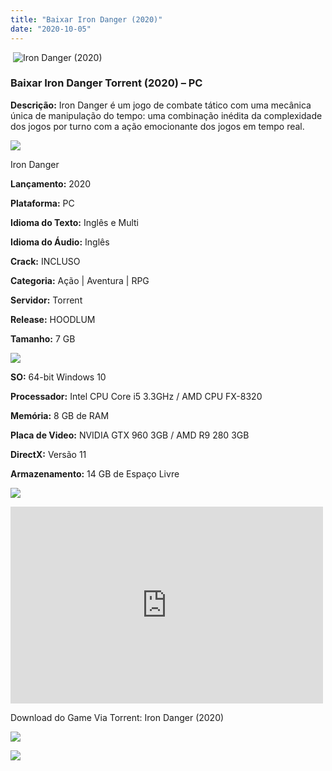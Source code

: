 ```yaml
---
title: "Baixar Iron Danger (2020)"
date: "2020-10-05"
---
```


 ![Iron Danger (2020)](https://1.bp.blogspot.com/-PLunX-g1A2Y/X3spFhe68-I/AAAAAAAACJg/_1bTyHAVPpQ-M1IjFySBjX0otZf080QSACNcBGAsYHQ/w229-h320/poster.jpg "Iron Danger (2020)")

### Baixar Iron Danger Torrent (2020) – PC

**Descrição:** Iron Danger é um jogo de combate tático com uma mecânica única de manipulação do tempo: uma combinação inédita da complexidade dos jogos por turno com a ação emocionante dos jogos em tempo real.

![](https://1.bp.blogspot.com/-XIAoZor_ewQ/Xt6k8H1cWZI/AAAAAAAAAi0/oGRR_ah4Rf449lfQQZDiX_22jAu7LLnJACPcBGAYYCw/w400-h50/Bot{3609bd5131d0da293f09833def3bbd020ab4c0214c4260905f4dc32ed0bf05ac}25C3{3609bd5131d0da293f09833def3bbd020ab4c0214c4260905f4dc32ed0bf05ac}25A3o{3609bd5131d0da293f09833def3bbd020ab4c0214c4260905f4dc32ed0bf05ac}2Bde{3609bd5131d0da293f09833def3bbd020ab4c0214c4260905f4dc32ed0bf05ac}2BInforma{3609bd5131d0da293f09833def3bbd020ab4c0214c4260905f4dc32ed0bf05ac}25C3{3609bd5131d0da293f09833def3bbd020ab4c0214c4260905f4dc32ed0bf05ac}25A7{3609bd5131d0da293f09833def3bbd020ab4c0214c4260905f4dc32ed0bf05ac}25C3{3609bd5131d0da293f09833def3bbd020ab4c0214c4260905f4dc32ed0bf05ac}25B5es.jpg)

Iron Danger

**Lançamento:** 2020

**Plataforma:** PC

**Idioma do Texto:** Inglês e Multi

**Idioma do Áudio:** Inglês

**Crack:** INCLUSO

**Categoria:** Ação | Aventura | RPG

**Servidor:** Torrent

**Release:** HOODLUM

**Tamanho:** 7 GB

![](https://1.bp.blogspot.com/-h4INo_OBwls/Xt6lEEMpxNI/AAAAAAAAAi4/JjyyoRDYOagV83dzmOlHFitCwsklVMs6ACPcBGAYYCw/w400-h50/Bot{3609bd5131d0da293f09833def3bbd020ab4c0214c4260905f4dc32ed0bf05ac}25C3{3609bd5131d0da293f09833def3bbd020ab4c0214c4260905f4dc32ed0bf05ac}25A3o{3609bd5131d0da293f09833def3bbd020ab4c0214c4260905f4dc32ed0bf05ac}2Bde{3609bd5131d0da293f09833def3bbd020ab4c0214c4260905f4dc32ed0bf05ac}2BRequisitos.jpg)

**SO:** 64-bit Windows 10

**Processador:** Intel CPU Core i5 3.3GHz / AMD CPU FX-8320

**Memória:** 8 GB de RAM

**Placa de Video:** NVIDIA GTX 960 3GB / AMD R9 280 3GB

**DirectX:** Versão 11

**Armazenamento:** 14 GB de Espaço Livre

![](https://1.bp.blogspot.com/-rcYyVsnA81c/Xt6lZMZ2XiI/AAAAAAAAAjA/1MF2KKFyKSoUtwrodSDJRdpQoMNmnHOhwCPcBGAYYCw/w400-h50/Bot{3609bd5131d0da293f09833def3bbd020ab4c0214c4260905f4dc32ed0bf05ac}25C3{3609bd5131d0da293f09833def3bbd020ab4c0214c4260905f4dc32ed0bf05ac}25A3o{3609bd5131d0da293f09833def3bbd020ab4c0214c4260905f4dc32ed0bf05ac}2Bde{3609bd5131d0da293f09833def3bbd020ab4c0214c4260905f4dc32ed0bf05ac}2BTrailer.jpg)

<iframe allow="accelerometer; autoplay; clipboard-write; encrypted-media; gyroscope; picture-in-picture" allowfullscreen frameborder="0" height="315" src="https://www.youtube.com/embed/Etqjr0OzVF0" width="500"></iframe>

Download do Game Via Torrent: Iron Danger (2020)

[![](https://1.bp.blogspot.com/-KEcbu5lXdM0/Xu5yX-HgHDI/AAAAAAAAAsY/bBJ6W14NqC4-Ny_0LiwqQPIkTbYzyURcACPcBGAYYCw/w200-h64/CAPA3.jpg)](https://utorrentmegagames.blogspot.com/p/recomendado.html)

[![](https://1.bp.blogspot.com/-Rkir3Cy7E90/XthUbQKV_OI/AAAAAAAAAgU/q6xV1k8mreQnsOAbeImqH6Qi8ahsN2LpACPcBGAYYCw/s0/Bot{3609bd5131d0da293f09833def3bbd020ab4c0214c4260905f4dc32ed0bf05ac}25C3{3609bd5131d0da293f09833def3bbd020ab4c0214c4260905f4dc32ed0bf05ac}25A3o{3609bd5131d0da293f09833def3bbd020ab4c0214c4260905f4dc32ed0bf05ac}2Bde{3609bd5131d0da293f09833def3bbd020ab4c0214c4260905f4dc32ed0bf05ac}2BDownload.jpg)](0dd23fbb06bd89ddf8bb2e97a12d8dccd26b038e&dn=Iron_Danger-HOODLUM&tr=http{3609bd5131d0da293f09833def3bbd020ab4c0214c4260905f4dc32ed0bf05ac}3A{3609bd5131d0da293f09833def3bbd020ab4c0214c4260905f4dc32ed0bf05ac}2F{3609bd5131d0da293f09833def3bbd020ab4c0214c4260905f4dc32ed0bf05ac}2Ftracker.trackerfix.com{3609bd5131d0da293f09833def3bbd020ab4c0214c4260905f4dc32ed0bf05ac}3A80{3609bd5131d0da293f09833def3bbd020ab4c0214c4260905f4dc32ed0bf05ac}2Fannounce&tr=udp{3609bd5131d0da293f09833def3bbd020ab4c0214c4260905f4dc32ed0bf05ac}3A{3609bd5131d0da293f09833def3bbd020ab4c0214c4260905f4dc32ed0bf05ac}2F{3609bd5131d0da293f09833def3bbd020ab4c0214c4260905f4dc32ed0bf05ac}2F9.rarbg.me{3609bd5131d0da293f09833def3bbd020ab4c0214c4260905f4dc32ed0bf05ac}3A2840&tr=udp{3609bd5131d0da293f09833def3bbd020ab4c0214c4260905f4dc32ed0bf05ac}3A{3609bd5131d0da293f09833def3bbd020ab4c0214c4260905f4dc32ed0bf05ac}2F{3609bd5131d0da293f09833def3bbd020ab4c0214c4260905f4dc32ed0bf05ac}2F9.rarbg.to{3609bd5131d0da293f09833def3bbd020ab4c0214c4260905f4dc32ed0bf05ac}3A2830)
